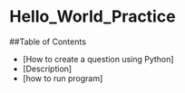 # Hello_World_Practice

##Table of Contents

- [How to create a question using Python]
- [Description]
- [how to run program]
